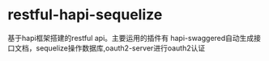 # restful-hapi-sequelize
基于hapi框架搭建的restful api。主要运用的插件有 hapi-swaggered自动生成接口文档，sequelize操作数据库,oauth2-server进行oauth2认证
